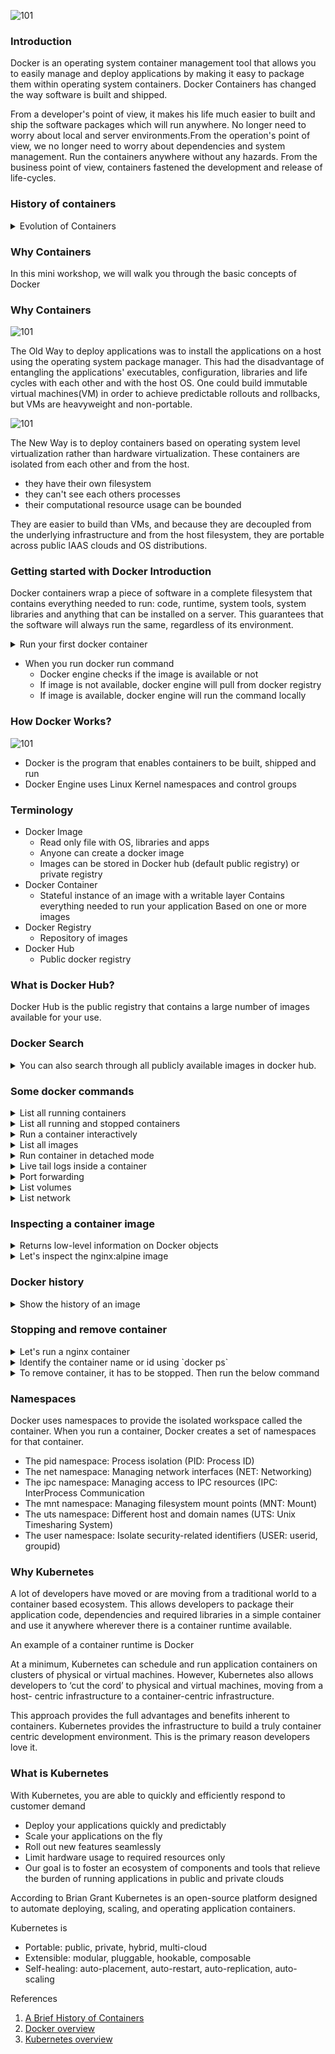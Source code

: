 ![101](src/images/docker-101-01.png)

### Introduction

Docker is an operating system container management tool that allows you to easily manage and deploy applications by making it easy to package them within operating system containers. Docker Containers has changed the way software is built and shipped.  

From a developer's point of view, it makes his life much easier to built and ship the software packages which will run anywhere. No longer need to worry about local and server environments.From the operation's point of view, we no longer need to worry about dependencies and system management. Run the containers anywhere without any hazards. From the business point of view, containers fastened the development and release of life-cycles. 


### History of containers

<details>
<summary>Evolution of Containers</summary>

- 1979: Unix V7 - chroot system calls
    
    During the development of Unix V7 in 1979, the chroot system call was introduced, changing the root directory of a process and its children to a new location in the filesystem. This advance was the beginning process isolation: segregating file access for each process. Chroot was added to BSD in 1982.

- 2000: FreeBSD Jails

    In 2000, a small shared hosting provider came up with FreeBSD jails to achieve clear-cut separation between its services and those of its customers for security and ease of administration. FreeBSD Jails allows administrators to partition a FreeBSD computer system into several independent, smaller systems – called “jails” – with the ability to assign an IP address for each system and configuration.


- 2001: Linux VServer

    Linux VServer is a jail mechanism that can partition resources (file systems, network addresses, memory) on a computer system.  This operating system virtualization is implemented by patching the Linux kernel.

- 2004: Solaris Containers

    In 2004, the first public beta of Solaris Containers was released that combines system resource controls and boundary separation provided by zones, which were able to leverage features like snapshots and cloning from ZFS.

- 2005 : Open VZ (Open Virtuzzo

    This is an operating system-level virtualization technology for Linux which uses a patched Linux kernel for virtualization, isolation, resource management and checkpointing. The code was not released as part of the official Linux kernel.


-  2006: Process Containers
    
    Process Containers (launched by Google in 2006) was designed for limiting, accounting and isolating resource usage (CPU, memory, disk I/O, network) of a collection of processes. It was renamed “Control Groups (cgroups)” a year later and eventually merged to Linux kernel 2.6.24.


- 2008: LXC

    LXC (LinuX Containers) was the first, most complete implementation of Linux container manager. It was implemented in 2008 using cgroups and Linux namespaces, and it works on a single Linux kernel without requiring any patches.


- 2011: Warden

    CloudFoundry started Warden in 2011, using LXC in the early stages and later replacing it with its own implementation. Warden can isolate environments on any operating system, running as a daemon and providing an API for container management. It developed a client-server model to manage a collection of containers across multiple hosts, and Warden includes a service to manage cgroups, namespaces and the process life cycle.

- 2013: LMCTFY
    
    Let Me Contain That For You (LMCTFY) kicked off in 2013 as an open-source version of Google's container stack, providing Linux application containers. Applications can be made “container aware,” creating and managing their own subcontainers. Active deployment in LMCTFY stopped in 2015 after Google started contributing core LMCTFY concepts to libcontainer, which is now part of the Open Container Foundation.

- 2013: Docker
    
    When Docker emerged in 2013, containers exploded in popularity. It’s no coincidence the growth of Docker and container use goes hand-in-hand. Docker also used LXC in its initial stages and later replaced that container manager with its own library, libcontainer. But there’s no doubt that Docker separated itself from the pack by offering an entire ecosystem for container management.


- 2017: Container Tools Become Mature
    
    Hundreds of tools have been developed to make container management easier. While these types of tools have been around for years, 2017 is the year that many of them earned their stripes. Just look at Kubernetes; since its adoption into the Cloud Native Computing Foundation (CNCF) in 2016.

</details> 


### Why Containers

In this mini workshop, we will walk you through the basic concepts of Docker


### Why Containers

![101](src/images/oldway.png)

The Old Way to deploy applications was to install the applications on a host using the operating system package manager. This had the disadvantage of entangling the applications' executables, configuration, libraries and life cycles with each other and with the host OS. One could build immutable virtual machines(VM) in order to achieve predictable rollouts and rollbacks, but VMs are heavyweight and non-portable.

![101](src/images/container.png)

The New Way is to deploy containers based on operating system level virtualization rather than hardware virtualization. These containers are isolated from each other and from the host.
- they have their own filesystem
- they can't see each others processes
- their computational resource usage can be bounded

They are easier to build than VMs, and because they are decoupled from the underlying infrastructure and from the host filesystem, they are portable across public IAAS clouds and OS distributions.

### Getting started with Docker Introduction

Docker containers wrap a piece of software in a complete filesystem that contains everything needed to run: code, runtime, system tools, system libraries and anything that can be installed on a server. This guarantees that the software will always run the same, regardless of its environment.

<details>
<summary>
Run your first docker container
</summary>

`docker run hello-world`

</details>

- When you run docker run command
  - Docker engine checks if the image is available or not
  - If image is not available, docker engine will pull from docker registry 
  - If image is available, docker engine will run the command locally

### How Docker Works?
![101](src/images/architecture.svg)

- Docker is the program that enables containers to be built, shipped and run 
- Docker Engine uses Linux Kernel namespaces and control groups

### Terminology
- Docker Image
  - Read only file with OS, libraries and apps
  - Anyone can create a docker image
  - Images can be stored in Docker hub (default public registry) or private registry
- Docker Container
  - Stateful instance of an image with a writable layer Contains everything needed to  run your application Based on one or more images
- Docker Registry 
  - Repository of images
- Docker Hub
  - Public docker registry

### What is Docker Hub?
Docker Hub is the public registry that contains a large number of images available for your use.

### Docker Search
<details>
<summary>
You can also search through all publicly available images in docker hub.
</summary>

`docker search wpscan`
</details>

### Some docker commands

<details>
<summary> List all running containers </summary>

`docker ps`
</details>
<details>
<summary> List all running and stopped containers </summary>

`docker ps -a`
</details>
<details>
<summary> Run a container interactively </summary>

`docker run --name samplecontainer -it ubuntu:latest /bin/bash`
</details>

<details>
<summary> List all images</summary>

`docker images`
</details>

<details>
<summary> Run container in detached mode </summary>

`docker run --name pingcontainer -d alpine:latest ping 127.0.0.1 -c 50`
</details>
<details>
<summary> Live tail logs inside a container </summary>

`docker logs -f pingcontainer `
</details>
<details>
<summary> Port forwarding </summary>

`docker run -d --name nginxalpine -p 8080:80 nginx:alpine`
</details>

<details>
<summary> List volumes </summary>

`docker volume ls`
</details>

<details>
<summary> List network </summary>

`docker network ls`
</details>

### Inspecting a container image
<details>
<summary>Returns low-level information on Docker objects </summary>

  `docker inspect <container name> `

  `docker inspect <image name>`
</details>
<details>
<summary>Let's inspect the nginx:alpine image</summary>
  
`docker inspect nginx:alpine`
</details>

### Docker history

<details>
<summary> Show the history of an image </summary>

`docker history jess/htop`
</details>

### Stopping and remove container
<details>
<summary>Let's run a nginx container</summary>

 `docker run --name dummynginx -d nginx:alpine`
</details>
<details>
<summary>Identify the container name or id using `docker ps`</summary>

`docker stop dummynginx`
</details>
<details>
<summary>To remove container, it has to be stopped. Then run the below command</summary>

`docker rm dummynginx`
</details>

### Namespaces
Docker uses namespaces to provide the isolated workspace called the container. When you run a container, Docker creates a set of namespaces for that container.
- The pid namespace: Process isolation (PID: Process ID)
- The net namespace: Managing network interfaces (NET: Networking)
- The ipc namespace: Managing access to IPC resources (IPC: InterProcess Communication
- The mnt namespace: Managing filesystem mount points (MNT: Mount)
- The uts namespace: Different host and domain names (UTS: Unix Timesharing System)
- The user namespace: Isolate security-related identifiers (USER: userid, groupid)

### Why Kubernetes
A lot of developers have moved or are moving from a traditional world to a container based ecosystem. This allows developers to package their application code, dependencies and required libraries in a simple container and use it anywhere wherever there is a container runtime available.

An example of a container runtime is Docker

At a minimum, Kubernetes can schedule and run application containers on clusters of physical or virtual machines. However, Kubernetes also allows developers to ‘cut the cord’ to physical and virtual machines, moving from a host- centric infrastructure to a container-centric infrastructure.

This approach provides the full advantages and benefits inherent to containers. Kubernetes provides the infrastructure to build a truly container centric development environment. This is the primary reason developers love it.

### What is Kubernetes
With Kubernetes, you are able to quickly and efficiently respond to customer demand
- Deploy your applications quickly and predictably
- Scale your applications on the fly
- Roll out new features seamlessly
- Limit hardware usage to required resources only
- Our goal is to foster an ecosystem of components and tools that relieve the burden of running applications in public and private clouds

According to Brian Grant Kubernetes is an open-source platform designed to automate deploying, scaling, and operating application containers.


Kubernetes is
- Portable: public, private, hybrid, multi-cloud
- Extensible: modular, pluggable, hookable, composable
- Self-healing: auto-placement, auto-restart, auto-replication, auto-scaling




References

1. [A Brief History of Containers](https://blog.aquasec.com/a-brief-history-of-containers-from-1970s-chroot-to-docker-2016)
1. [Docker overview](https://docs.docker.com/get-started/overview/)
1. [Kubernetes overview](https://kubernetes.io/docs/home/)